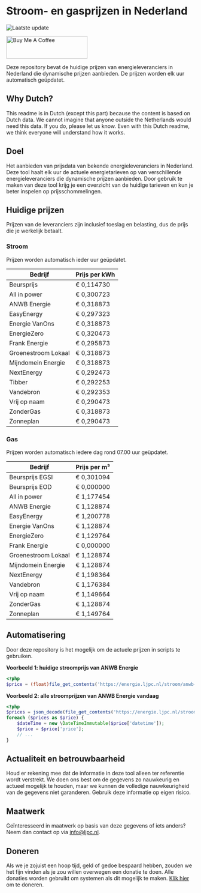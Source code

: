 # Stroom- en gasprijzen in Nederland

![Laatste update](https://img.shields.io/badge/laatste%20update-2024--01--12%2011%3A00%20CET-brightgreen)

<a href="https://www.buymeacoffee.com/Lars-" target="_blank"><img src="https://cdn.buymeacoffee.com/buttons/v2/default-orange.png" alt="Buy Me A Coffee" height="60" style="height: 60px !important;width: 217px !important;" ></a>

Deze repository bevat de huidige prijzen van energieleveranciers in Nederland die dynamische prijzen aanbieden. De prijzen worden elk uur automatisch geüpdatet.

## Why Dutch?

This readme is in Dutch (except this part) because the content is based on Dutch data. We cannot imagine that anyone outside the Netherlands would need this data. If you do, please let us know. Even with this Dutch readme, we think
everyone will understand how it works.

## Doel

Het aanbieden van prijsdata van bekende energieleveranciers in Nederland. Deze tool haalt elk uur de actuele energietarieven op van verschillende energieleveranciers die dynamische prijzen aanbieden. Door gebruik te maken van deze tool
krijg je een overzicht van de huidige tarieven en kun je beter inspelen op prijsschommelingen.

## Huidige prijzen

Prijzen van de leveranciers zijn inclusief toeslag en belasting, dus de prijs die je werkelijk betaalt.

### Stroom

Prijzen worden automatisch ieder uur geüpdatet.

 Bedrijf | Prijs per kWh 
---------|---------------
Beursprijs | € 0,114730
All in power | € 0,300723
ANWB Energie | € 0,318873
EasyEnergy | € 0,297323
Energie VanOns | € 0,318873
EnergieZero | € 0,320473
Frank Energie | € 0,295873
Groenestroom Lokaal | € 0,318873
Mijndomein Energie | € 0,318873
NextEnergy | € 0,292473
Tibber | € 0,292253
Vandebron | € 0,292353
Vrij op naam | € 0,290473
ZonderGas | € 0,318873
Zonneplan | € 0,290473


### Gas

Prijzen worden automatisch iedere dag rond 07.00 uur geüpdatet.

 Bedrijf | Prijs per m³ 
---------|--------------
Beursprijs EGSI | € 0,301094
Beursprijs EOD | € 0,000000
All in power | € 1,177454
ANWB Energie | € 1,128874
EasyEnergy | € 1,200778
Energie VanOns | € 1,128874
EnergieZero | € 1,129764
Frank Energie | € 0,000000
Groenestroom Lokaal | € 1,128874
Mijndomein Energie | € 1,128874
NextEnergy | € 1,198364
Vandebron | € 1,176384
Vrij op naam | € 1,149664
ZonderGas | € 1,128874
Zonneplan | € 1,149764


## Automatisering

Door deze repository is het mogelijk om de actuele prijzen in scripts te gebruiken.

**Voorbeeld 1: huidige stroomprijs van ANWB Energie**

```php
<?php
$price = (float)file_get_contents('https://energie.ljpc.nl/stroom/anwb-energie-nu.txt');

```

**Voorbeeld 2: alle stroomprijzen van ANWB Energie vandaag**

```php
<?php
$prices = json_decode(file_get_contents('https://energie.ljpc.nl/stroom/all-in-power-vandaag.json'),true);
foreach ($prices as $price) {
    $dateTime = new \DateTimeImmutable($price['datetime']);
    $price = $price['price'];
    // ...
}
```

## Actualiteit en betrouwbaarheid

Houd er rekening mee dat de informatie in deze tool alleen ter referentie wordt verstrekt. We doen ons best om de gegevens zo nauwkeurig en actueel mogelijk te houden, maar we kunnen de volledige nauwkeurigheid van de gegevens niet
garanderen. Gebruik deze informatie op eigen risico.

## Maatwerk

Geïnteresseerd in maatwerk op basis van deze gegevens of iets anders? Neem dan contact op
via [info@ljpc.nl](mailto:info@ljpc.nl?subject=Energie%20prijzen).

## Doneren

Als we je zojuist een hoop tijd, geld of gedoe bespaard hebben, zouden we het fijn vinden als je zou willen overwegen een
donatie te doen. Alle donaties worden gebruikt om systemen als dit mogelijk te
maken. [Klik hier](https://www.buymeacoffee.com/Lars-) om te doneren.
